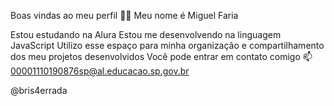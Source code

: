  Boas vindas ao meu perfil 💙💙
Meu nome é Miguel Faria

Estou estudando na Alura
Estou me desenvolvendo na linguagem JavaScript
Utilizo esse espaço para minha organização e compartilhamento dos meu projetos desenvolvidos
Você pode entrar em contato comigo 📫
00001110190876sp@al.educacao.sp.gov.br

@bris4errada
